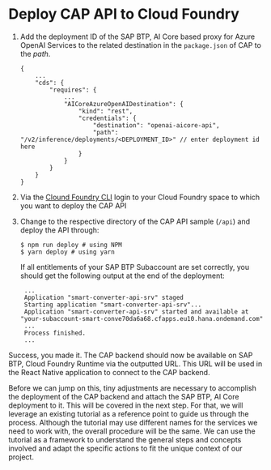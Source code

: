# Deploy CAP API to Cloud Foundry

1. Add the deployment ID of the SAP BTP, AI Core based proxy for Azure OpenAI Services to the related destination in the `package.json` of CAP to the _path_.

   ```jsonc
   {
       ...
       "cds": {
           "requires": {
               ...
               "AICoreAzureOpenAIDestination": {
                   "kind": "rest",
                   "credentials": {
                       "destination": "openai-aicore-api",
                       "path": "/v2/inference/deployments/<DEPLOYMENT_ID>" // enter deployment id here
                   }
               }
           }
       }
   }
   ```

2. Via the [Clound Foundry CLI](https://docs.cloudfoundry.org/cf-cli/install-go-cli.html) login to your Cloud Foundry space to which you want to deploy the CAP API
3. Change to the respective directory of the CAP API sample (`/api`) and deploy the API through:

   ```shell
   $ npm run deploy # using NPM
   $ yarn deploy # using yarn
   ```

   If all entitlements of your SAP BTP Subaccount are set correctly, you should get the following output at the end of the deployment:

   ```console
    ...
    Application "smart-converter-api-srv" staged
    Starting application "smart-converter-api-srv"...
    Application "smart-converter-api-srv" started and available at "your-subaccount-smart-conve70da6a68.cfapps.eu10.hana.ondemand.com"
    ...
    Process finished.
    ...
   ```

Success, you made it. The CAP backend should now be available on SAP BTP, Cloud Foundry Runtime via the outputted URL. This URL will be used in the React Native application to connect to the CAP backend.

Before we can jump on this, tiny adjustments are necessary to accomplish the deployment of the CAP backend and attach the SAP BTP, AI Core deployment to it. This will be covered in the next step. For that, we will leverage an existing tutorial as a reference point to guide us through the process. Although the tutorial may use different names for the services we need to work with, the overall procedure will be the same. We can use the tutorial as a framework to understand the general steps and concepts involved and adapt the specific actions to fit the unique context of our project.

